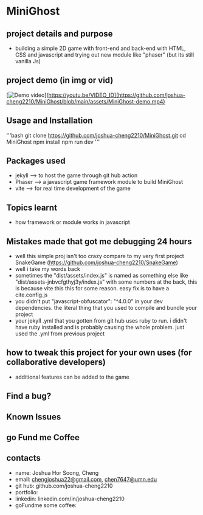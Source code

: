 # MiniGhost
## project details and purpose
- building a simple 2D game with front-end and back-end with HTML, CSS and javascript and trying out new module like "phaser" (but its still vanilla Js)
## project demo (in img or vid)
[![Demo video]([https://img.youtube.com/vi/VIDEO_ID/maxresdefault.jpg)](https://youtu.be/VIDEO_ID](https://github.com/joshua-cheng2210/MiniGhost/blob/main/assets/MiniGhost-demo.mp4)

## Usage and Installation
'''bash
git clone https://github.com/joshua-cheng2210/MiniGhost.git
cd MiniGhost
npm install
npm run dev
'''

## Packages used
- jekyll --> to host the game through git hub action
- Phaser --> a javascript game framework module to build MiniGhost
- vite --> for real time development of the game

## Topics learnt
- how framework or module works in javascript

## Mistakes made that got me debugging 24 hours
- well this simple proj isn't too crazy compare to my very first project SnakeGame (https://github.com/joshua-cheng2210/SnakeGame)
- well i take my words back
- sometimes the "dist/assets/index.js" is named as something else like "dist/assets-jnbvcfgthyj3y/index.js" with some numbers at the back, this is because vite this this for some reason. easy fix is to have a cite.config.js
- you didn't put "javascript-obfuscator": "^4.0.0" in your dev dependencies. the literal thing that you used to compile and bundle your project
- your jekyll .yml that you gotten from git hub uses ruby to run. i didn't have ruby installed and is probably causing the whole problem. just used the .yml from previous project
## how to tweak this project for your own uses (for collaborative developers)
- additional features can be added to the game

## Find a bug?

## Known Issues

## go Fund me Coffee

## contacts
- name: Joshua Hor Soong, Cheng
- email: chengjoshua22@gmail.com, chen7647@umn.edu
- git hub: github.com/joshua-cheng2210
- portfolio: 
- linkedin: linkedin.com/in/joshua-cheng2210
- goFundme some coffee: 

